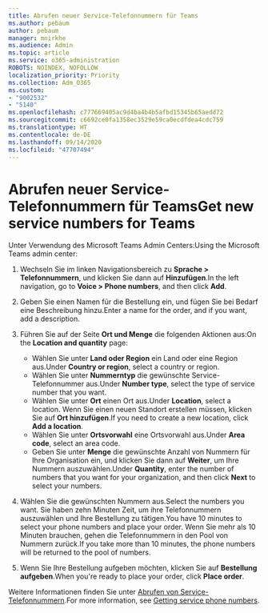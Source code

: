```yaml
---
title: Abrufen neuer Service-Telefonnummern für Teams
ms.author: pebaum
author: pebaum
manager: mnirkhe
ms.audience: Admin
ms.topic: article
ms.service: o365-administration
ROBOTS: NOINDEX, NOFOLLOW
localization_priority: Priority
ms.collection: Adm_O365
ms.custom:
- "9002532"
- "5140"
ms.openlocfilehash: c777669405ac9d4ba4b4b5afbd15345b65aedd72
ms.sourcegitcommit: c6692ce0fa1358ec3529e59ca0ecdfdea4cdc759
ms.translationtype: HT
ms.contentlocale: de-DE
ms.lasthandoff: 09/14/2020
ms.locfileid: "47707494"
---
```

# <a name="get-new-service-numbers-for-teams"></a><span data-ttu-id="d2c9c-102">Abrufen neuer Service-Telefonnummern für Teams</span><span class="sxs-lookup"><span data-stu-id="d2c9c-102">Get new service numbers for Teams</span></span>

<span data-ttu-id="d2c9c-103">Unter Verwendung des Microsoft Teams Admin Centers:</span><span class="sxs-lookup"><span data-stu-id="d2c9c-103">Using the Microsoft Teams admin center:</span></span>

1. <span data-ttu-id="d2c9c-104">Wechseln Sie im linken Navigationsbereich zu **Sprache > Telefonnummern**, und klicken Sie dann auf **Hinzufügen**.</span><span class="sxs-lookup"><span data-stu-id="d2c9c-104">In the left navigation, go to **Voice > Phone numbers**, and then click **Add**.</span></span>
2. <span data-ttu-id="d2c9c-105">Geben Sie einen Namen für die Bestellung ein, und fügen Sie bei Bedarf eine Beschreibung hinzu.</span><span class="sxs-lookup"><span data-stu-id="d2c9c-105">Enter a name for the order, and if you want, add a description.</span></span>
3. <span data-ttu-id="d2c9c-106">Führen Sie auf der Seite **Ort und Menge** die folgenden Aktionen aus:</span><span class="sxs-lookup"><span data-stu-id="d2c9c-106">On the **Location and quantity** page:</span></span>

    - <span data-ttu-id="d2c9c-107">Wählen Sie unter **Land oder Region** ein Land oder eine Region aus.</span><span class="sxs-lookup"><span data-stu-id="d2c9c-107">Under **Country or region**, select a country or region.</span></span>
    - <span data-ttu-id="d2c9c-108">Wählen Sie unter **Nummerntyp** die gewünschte Service-Telefonnummer aus.</span><span class="sxs-lookup"><span data-stu-id="d2c9c-108">Under **Number type**, select the type of service number that you want.</span></span>
    - <span data-ttu-id="d2c9c-109">Wählen Sie unter **Ort** einen Ort aus.</span><span class="sxs-lookup"><span data-stu-id="d2c9c-109">Under **Location**, select a location.</span></span> <span data-ttu-id="d2c9c-110">Wenn Sie einen neuen Standort erstellen müssen, klicken Sie auf **Ort hinzufügen**.</span><span class="sxs-lookup"><span data-stu-id="d2c9c-110">If you need to create a new location, click **Add a location**.</span></span>
    - <span data-ttu-id="d2c9c-111">Wählen Sie unter **Ortsvorwahl** eine Ortsvorwahl aus.</span><span class="sxs-lookup"><span data-stu-id="d2c9c-111">Under **Area code**, select an area code.</span></span>
    - <span data-ttu-id="d2c9c-112">Geben Sie unter **Menge** die gewünschte Anzahl von Nummern für Ihre Organisation ein, und klicken Sie dann auf **Weiter**, um Ihre Nummern auszuwählen.</span><span class="sxs-lookup"><span data-stu-id="d2c9c-112">Under **Quantity**, enter the number of numbers that you want for your organization, and then click **Next** to select your numbers.</span></span>
    
4. <span data-ttu-id="d2c9c-113">Wählen Sie die gewünschten Nummern aus.</span><span class="sxs-lookup"><span data-stu-id="d2c9c-113">Select the numbers you want.</span></span> <span data-ttu-id="d2c9c-114">Sie haben zehn Minuten Zeit, um ihre Telefonnummern auszuwählen und Ihre Bestellung zu tätigen.</span><span class="sxs-lookup"><span data-stu-id="d2c9c-114">You have 10 minutes to select your phone numbers and place your order.</span></span> <span data-ttu-id="d2c9c-115">Wenn Sie mehr als 10 Minuten brauchen, gehen die Telefonnummern in den Pool von Nummern zurück.</span><span class="sxs-lookup"><span data-stu-id="d2c9c-115">If you take more than 10 minutes, the phone numbers will be returned to the pool of numbers.</span></span>
5. <span data-ttu-id="d2c9c-116">Wenn Sie Ihre Bestellung aufgeben möchten, klicken Sie auf **Bestellung aufgeben**.</span><span class="sxs-lookup"><span data-stu-id="d2c9c-116">When you're ready to place your order, click **Place order**.</span></span>

<span data-ttu-id="d2c9c-117">Weitere Informationen finden Sie unter [Abrufen von Service-Telefonnummern](https://docs.microsoft.com/microsoftteams/getting-service-phone-numbers).</span><span class="sxs-lookup"><span data-stu-id="d2c9c-117">For more information, see [Getting service phone numbers](https://docs.microsoft.com/microsoftteams/getting-service-phone-numbers).</span></span>
